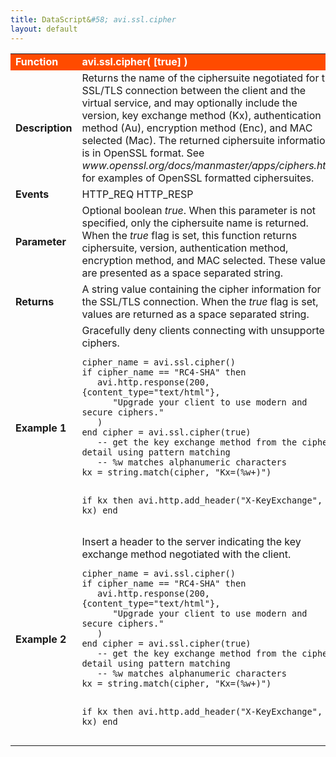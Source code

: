 ```yaml
---
title: DataScript&#58; avi.ssl.cipher
layout: default
---
```

<table class="table table-hover"> 
 <tbody> 
  <tr bgcolor="ff4b00"> 
   <td width="100"> <font size="3" color="white"><strong>Function</strong></font> </td> 
   <td width="600"><font color="white"><b>avi.ssl.cipher( [true] )</b></font></td> 
  </tr> 
  <tr> 
   <td width="100"> <font size="3"><strong>Description</strong></font> </td> 
   <td width="600">Returns the name of the ciphersuite negotiated for the SSL/TLS connection between the client and the virtual service, and may optionally include the version, key exchange method (Kx), authentication method (Au), encryption method (Enc), and MAC selected (Mac). The returned ciphersuite information is in OpenSSL format. See <em>www.openssl.org/docs/manmaster/apps/ciphers.html</em> for examples of OpenSSL formatted ciphersuites.</td> 
  </tr> 
  <tr> 
   <td width="100"> <font size="3"><strong>Events</strong></font> </td> 
   <td width="600">HTTP_REQ HTTP_RESP</td> 
  </tr> 
  <tr> 
   <td width="100"> <font size="3"><strong>Parameter</strong></font> </td> 
   <td width="600">Optional boolean <em>true</em>. When this parameter is not specified, only the ciphersuite name is returned. When the <em>true</em> flag is set, this function returns ciphersuite, version, authentication method, encryption method, and MAC selected. These values are presented as a space separated string.</td> 
  </tr> 
  <tr> 
   <td width="100"> <font size="3"><strong>Returns</strong></font> </td> 
   <td width="600">A string value containing the cipher information for the SSL/TLS connection. When the <em>true</em> flag is set, values are returned as a space separated string.</td> 
  </tr> 
  <tr> 
   <td width="100"> <font size="3"><strong>Example 1</strong></font> </td> 
   <td width="600">Gracefully deny clients connecting with unsupported ciphers.<br> 
    <!-- Crayon Syntax Highlighter v2.7.1 --> <pre><code class="language-lua">cipher_name = avi.ssl.cipher() 
if cipher_name == "RC4-SHA" then
   avi.http.response(200, {content_type="text/html"}, 
      "Upgrade your client to use modern and secure ciphers."
   )
end cipher = avi.ssl.cipher(true)
   ­­-- get the key exchange method from the cipher detail using pattern matching
   ­­-- %w matches alphanumeric characters
kx = string.match(cipher, "Kx=(%w+)")

if kx then
   avi.http.add_header("X-­KeyExchange", kx)
end</code></pre> 
    <!-- [Format Time: 0.0035 seconds] --> </td> 
  </tr> 
  <tr> 
   <td width="100"> <font size="3"><strong>Example 2</strong></font> </td> 
   <td width="600">Insert a header to the server indicating the key exchange method negotiated with the client.<br> 
    <!-- Crayon Syntax Highlighter v2.7.1 --> <pre><code class="language-lua">cipher_name = avi.ssl.cipher() 
if cipher_name == "RC4-SHA" then
   avi.http.response(200, {content_type="text/html"}, 
      "Upgrade your client to use modern and secure ciphers."
   )
end cipher = avi.ssl.cipher(true)
   ­­-- get the key exchange method from the cipher detail using pattern matching
   ­­-- %w matches alphanumeric characters
kx = string.match(cipher, "Kx=(%w+)")

if kx then
   avi.http.add_header("X-­KeyExchange", kx)
end</code></pre> 
    <!-- [Format Time: 0.0041 seconds] --> </td> 
  </tr> 
 </tbody> 
</table>